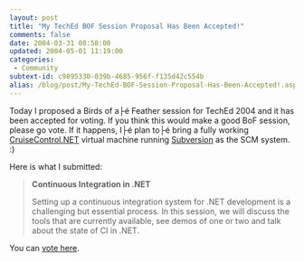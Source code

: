 ```yaml
---
layout: post
title: "My TechEd BOF Session Proposal Has Been Accepted!"
comments: false
date: 2004-03-31 08:58:00
updated: 2004-05-01 11:19:00
categories:
 - Community
subtext-id: c9895330-039b-4685-956f-f135d42c554b
alias: /blog/post/My-TechEd-BOF-Session-Proposal-Has-Been-Accepted!.aspx
---
```



Today I proposed a Birds of a├é Feather session for TechEd 2004 and it has been accepted for voting. If you think this would make a good BoF session, please go vote. If it happens, I├é plan to├é bring a fully working [CruiseControl.NET](http://www.continuousintegration.net/) virtual machine running [Subversion](http://www.continuousintegration.net/) as the SCM system. :) 

Here is what I submitted: 

> **Continuous Integration in .NET**
> 
> Setting up a continuous integration system for .NET development is a challenging but essential process. In this session, we will discuss the tools that are currently available, see demos of one or two and talk about the state of CI in .NET. 

You can [vote here](http://www.ineta.org/bof/Default.aspx). 
